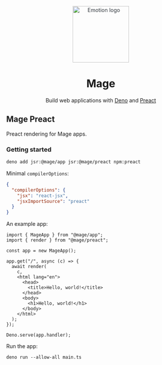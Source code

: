 <p align="center" style="color: #343a40">
  <img src="https://raw.githubusercontent.com/deno-mage/server/main/mage.png" alt="Emotion logo" height="150" width="150">
  <h1 align="center">Mage</h1>
</p>
<div align="center">
  Build web applications with <a href="https://deno.com">Deno</a> and <a href="https://preactjs.com/">Preact</a>
</div>

## Mage Preact

Preact rendering for Mage apps.

### Getting started

```sh
deno add jsr:@mage/app jsr:@mage/preact npm:preact
```

Minimal `compilerOptions`:

```json
{
  "compilerOptions": {
    "jsx": "react-jsx",
    "jsxImportSource": "preact"
  }
}
```

An example app:

```tsx
import { MageApp } from "@mage/app";
import { render } from "@mage/preact";

const app = new MageApp();

app.get("/", async (c) => {
  await render(
    c,
    <html lang="en">
      <head>
        <title>Hello, world!</title>
      </head>
      <body>
        <h1>Hello, world!</h1>
      </body>
    </html>
  );
});

Deno.serve(app.handler);
```

Run the app:

```
deno run --allow-all main.ts
```
